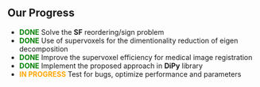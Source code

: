 ##  Our Progress

- <span style="color:green"> **DONE** </span> Solve the **SF** reordering/sign problem 
- <span style="color:green"> **DONE** </span> Use of supervoxels for the dimentionality reduction of eigen decomposition 
- <span style="color:green"> **DONE** </span> Improve the supervoxel efficiency for medical image registration 
- <span style="color:green"> **DONE** </span> Implement the proposed approach in **DiPy** library 
- <span style="color:orange"> **IN PROGRESS** </span> Test for bugs, optimize performance and parameters 
